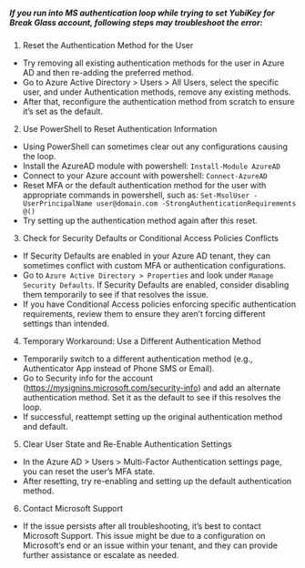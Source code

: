 ##### If you run into MS authentication loop while trying to set YubiKey for Break Glass account, following steps may troubleshoot the error:

1. Reset the Authentication Method for the User 
  - Try removing all existing authentication methods for the user in Azure AD and then re-adding the preferred method.
  - Go to Azure Active Directory > Users > All Users, select the specific user, and under Authentication methods, remove any existing methods.
  - After that, reconfigure the authentication method from scratch to ensure it’s set as the default.

2. Use PowerShell to Reset Authentication Information
  - Using PowerShell can sometimes clear out any configurations causing the loop.
  - Install the AzureAD module with powershell:
  `Install-Module AzureAD`   
  - Connect to your Azure account with powershell:
  `Connect-AzureAD` 
  - Reset MFA or the default authentication method for the user with appropriate commands in powershell, such as:
  `Set-MsolUser -UserPrincipalName user@domain.com -StrongAuthenticationRequirements @()`
  - Try setting up the authentication method again after this reset.

3. Check for Security Defaults or Conditional Access Policies Conflicts
  - If Security Defaults are enabled in your Azure AD tenant, they can sometimes conflict with custom MFA or authentication configurations.
  - Go to `Azure Active Directory > Properties` and look under `Manage Security Defaults`. If Security Defaults are enabled, consider disabling them temporarily to see if that resolves the issue.
  - If you have Conditional Access policies enforcing specific authentication requirements, review them to ensure they aren’t forcing different settings than intended.

4. Temporary Workaround: Use a Different Authentication Method
  - Temporarily switch to a different authentication method (e.g., Authenticator App instead of Phone SMS or Email).
  - Go to Security info for the account (https://mysignins.microsoft.com/security-info) and add an alternate authentication method. Set it as the default to see if this resolves the loop.
  - If successful, reattempt setting up the original authentication method and default.

5. Clear User State and Re-Enable Authentication Settings
  - In the Azure AD > Users > Multi-Factor Authentication settings page, you can reset the user’s MFA state.
  - After resetting, try re-enabling and setting up the default authentication method.

6. Contact Microsoft Support
  - If the issue persists after all troubleshooting, it’s best to contact Microsoft Support. This issue might be due to a configuration on Microsoft’s end or an issue within your tenant, and they can provide further assistance or escalate as needed.

